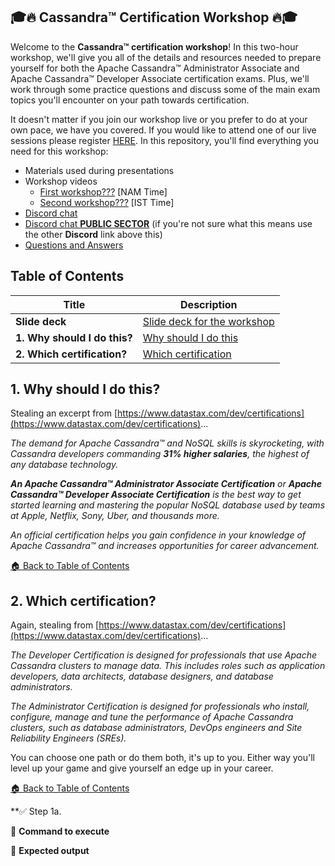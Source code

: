 ## 🎓🔥 Cassandra™ Certification Workshop 🔥🎓

Welcome to the **Cassandra™ certification workshop**! In this two-hour workshop, we'll give you all of the details and resources needed to prepare yourself for both the Apache Cassandra™ Administrator Associate and Apache Cassandra™ Developer Associate certification exams. Plus, we'll work through some practice questions and discuss some of the main exam topics you'll encounter on your path towards certification.

It doesn't matter if you join our workshop live or you prefer to do at your own pace, we have you covered. If you would like to attend one of our live sessions please register [HERE](https://www.eventbrite.co.uk/e/certification-exam-preparation-workshop-tickets-123447365393). In this repository, you'll find everything you need for this workshop:

- Materials used during presentations
- Workshop videos
  - [First workshop???](https://youtu.be/Zf1TTwD4ibQ) [NAM Time]
  - [Second workshop???](https://youtu.be/pVLN6FsUeyo) [IST Time]
- [Discord chat](https://bit.ly/cassandra-workshop)
- [Discord chat **PUBLIC SECTOR**](https://discord.gg/YXZywC6) (if you're not sure what this means use the other **Discord** link above this)
- [Questions and Answers](https://community.datastax.com/)

## Table of Contents

| Title  | Description
|---|---|
| **Slide deck** | [Slide deck for the workshop](slides/Presentation.pdf) |
| **1. Why should I do this?** | [Why should I do this](#1-why-should-I-do-this) |
| **2. Which certification?** | [Which certification](#2-which-certification) |


## 1. Why should I do this?
Stealing an excerpt from [https://www.datastax.com/dev/certifications](https://www.datastax.com/dev/certifications)...

_The demand for Apache Cassandra™ and NoSQL skills is skyrocketing, with Cassandra developers commanding **31% higher salaries**, the highest of any database technology._

_**An Apache Cassandra™ Administrator Associate Certification** or **Apache Cassandra™ Developer Associate Certification** is the best way to get started learning and mastering the popular NoSQL database used by teams at Apple, Netflix, Sony, Uber, and thousands more._

_An official certification helps you gain confidence in your knowledge of Apache Cassandra™ and increases opportunities for career advancement._


[🏠 Back to Table of Contents](#table-of-contents)


## 2. Which certification?
Again, stealing from [https://www.datastax.com/dev/certifications](https://www.datastax.com/dev/certifications)...

_The Developer Certification is designed for professionals that use Apache Cassandra clusters to manage data. This includes roles such as application developers, data architects, database designers, and database administrators._

_The Administrator Certification is designed for professionals who install, configure, manage and tune the performance of Apache Cassandra clusters, such as database administrators, DevOps engineers and Site Reliability Engineers (SREs)._

You can choose one path or do them both, it's up to you. Either way you'll level up your game and give yourself an edge up in your career.


[🏠 Back to Table of Contents](#table-of-contents)


**✅ Step 1a. 

📘 **Command to execute**


📗 **Expected output**

